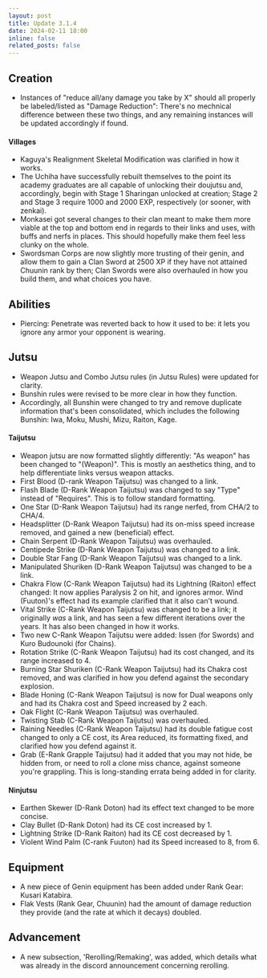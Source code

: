 ```yaml
---
layout: post
title: Update 3.1.4
date: 2024-02-11 18:00
inline: false
related_posts: false
---
```


## Creation
 - Instances of "reduce all/any damage you take by X" should all properly be labeled/listed as "Damage Reduction": There's no mechnical difference between these two things, and any remaining instances will be updated accordingly if found.

#### Villages
 - Kaguya's Realignment Skeletal Modification was clarified in how it works.
 - The Uchiha have successfully rebuilt themselves to the point its academy graduates are all capable of unlocking their doujutsu and, accordingly, begin with Stage 1 Sharingan unlocked at creation; Stage 2 and Stage 3 require 1000 and 2000 EXP, respectively (or sooner, with zenkai).
 - Monkasei got several changes to their clan meant to make them more viable at the top and bottom end in regards to their links and uses, with buffs and nerfs in places.  This should hopefully make them feel less clunky on the whole.
 - Swordsman Corps are now slightly more trusting of their genin, and allow them to gain a Clan Sword at 2500 XP if they have not attained Chuunin rank by then; Clan Swords were also overhauled in how you build them, and what choices you have.

## Abilities
 - Piercing: Penetrate was reverted back to how it used to be: it lets you ignore any armor your opponent is wearing.

## Jutsu
 - Weapon Jutsu and Combo Jutsu rules (in Jutsu Rules) were updated for clarity.
 - Bunshin rules were revised to be more clear in how they function.
 - Accordingly, all Bunshin were changed to try and remove duplicate information that's been consolidated, which includes the following Bunshin: Iwa, Moku, Mushi, Mizu, Raiton, Kage.

#### Taijutsu
 - Weapon jutsu are now formatted slightly differently: "As weapon" has been changed to "(Weapon)".  This is mostly an aesthetics thing, and to help differentiate links versus weapon attacks.
 - First Blood (D-rank Weapon Taijutsu) was changed to a link.
 - Flash Blade (D-Rank Weapon Taijutsu) was changed to say "Type" instead of "Requires". This is to follow standard formatting.
 - One Star (D-Rank Weapon Taijutsu) had its range nerfed, from CHA/2 to CHA/4.
 - Headsplitter (D-Rank Weapon Taijutsu) had its on-miss speed increase removed, and gained a new (beneficial) effect.
 - Chain Serpent (D-Rank Weapon Taijutsu) was overhauled.
 - Centipede Strike (D-Rank Weapon Taijutsu) was changed to a link.
 - Double Star Fang (D-Rank Weapon Taijutsu) was changed to a link.
 - Manipulated Shuriken (D-Rank Weapon Taijutsu) was changed to be a link.
 - Chakra Flow (C-Rank Weapon Taijutsu) had its Lightning (Raiton) effect changed: It now applies Paralysis 2 on hit, and ignores armor.  Wind (Fuuton)'s effect had its example clarified that it also can't wound.
 - Vital Strike (C-Rank Weapon Taijutsu) was changed to be a link; it originally *was* a link, and has seen a few different iterations over the years. It has also been changed in how it works.
 - Two new C-Rank Weapon Taijutsu were added: Issen (for Swords) and Kuro Budounoki (for Chains).
 - Rotation Strike (C-Rank Weapon Taijutsu) had its cost changed, and its range increased to 4.
 - Burning Star Shuriken (C-Rank Weapon Taijutsu) had its Chakra cost removed, and was clarified in how you defend against the secondary explosion.
 - Blade Honing (C-Rank Weapon Taijutsu) is now for Dual weapons only and had its Chakra cost and Speed increased by 2 each.
 - Oak Flight (C-Rank Weapon Taijutsu) was overhauled. 
 - Twisting Stab (C-Rank Weapon Taijutsu) was overhauled.
 - Raining Needles (C-Rank Weapon Taijutsu) had its double fatigue cost changed to only a CE cost, its Area reduced, its formatting fixed, and clarified how you defend against it.
  - Grab (E-Rank Grapple Taijutsu) had it added that you may not hide, be hidden from, or need to roll a clone miss chance, against someone you're grappling.  This is long-standing errata being added in for clarity.


#### Ninjutsu 
 - Earthen Skewer (D-Rank Doton) had its effect text changed to be more concise.
 - Clay Bullet (D-Rank Doton) had its CE cost increased by 1.
 - Lightning Strike (D-Rank Raiton) had its CE cost decreased by 1.
 - Violent Wind Palm (C-rank Fuuton) had its Speed increased to 8, from 6.

## Equipment
 - A new piece of Genin equipment has been added under Rank Gear: Kusari Katabira.
 - Flak Vests (Rank Gear, Chuunin) had the amount of damage reduction they provide (and the rate at which it decays) doubled.

## Advancement
 - A new subsection, 'Rerolling/Remaking', was added, which details what was already in the discord announcement concerning rerolling.
